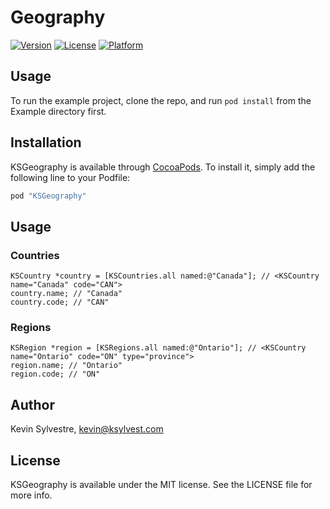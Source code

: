 # Geography

[![Version](https://img.shields.io/cocoapods/v/KSGeography.svg?style=flat)](http://cocoapods.org/pods/KSGeography)
[![License](https://img.shields.io/cocoapods/l/KSGeography.svg?style=flat)](http://cocoapods.org/pods/KSGeography)
[![Platform](https://img.shields.io/cocoapods/p/KSGeography.svg?style=flat)](http://cocoapods.org/pods/KSGeography)

## Usage

To run the example project, clone the repo, and run `pod install` from the Example directory first.

## Installation

KSGeography is available through [CocoaPods](http://cocoapods.org). To install it, simply add the following line to your Podfile:

```ruby
pod "KSGeography"
```

## Usage

### Countries

```objc
KSCountry *country = [KSCountries.all named:@"Canada"]; // <KSCountry name="Canada" code="CAN">
country.name; // "Canada"
country.code; // "CAN"
```

### Regions

```objc
KSRegion *region = [KSRegions.all named:@"Ontario"]; // <KSCountry name="Ontario" code="ON" type="province">
region.name; // "Ontario"
region.code; // "ON"
```

## Author

Kevin Sylvestre, kevin@ksylvest.com

## License

KSGeography is available under the MIT license. See the LICENSE file for more info.
